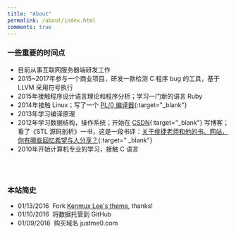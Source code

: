 ```yaml
---
title: "About"
permalink: /about/index.html
comments: true
---
```


### 一些重要的时间点
- 目前从事互联网服务器端研发工作
- 2015~2017年参与一个商业项目，研发一款检测 C 程序 bug 的工具，基于 LLVM 采用符号执行
- 2015年接触程序设计语言理论和程序分析；学习一门新的语言 Ruby
- 2014年接触 Linux；写了一个 [PL/0 编译器](https://github.com/Justme0/pl0-compiler){:target="_blank"}
- 2013年学习编译原理
- 2012年学习数据结构，操作系统；开始在 [CSDN](http://blog.csdn.net/justme0){:target="_blank"} 写博客；看了《STL 源码剖析》一书，这是一段书评：[关于侯捷老师和他的书、网站，你有哪些回忆希望与人分享？](https://www.zhihu.com/question/28400554/answer/41178306){:target=" _blank"}
- 2010年开始计算机专业的学习，接触 C 语言
<br />
<br />

### 本站简史
- 01/13/2016&nbsp;&nbsp;Fork <a href="https://github.com/kenmux/kenmux.github.io" target="_blank">Kenmux Lee's theme</a>, thanks!
- 01/10/2016&nbsp;&nbsp;将数据托管到 GitHub
- 01/09/2016&nbsp;&nbsp;购买域名 justme0.com
